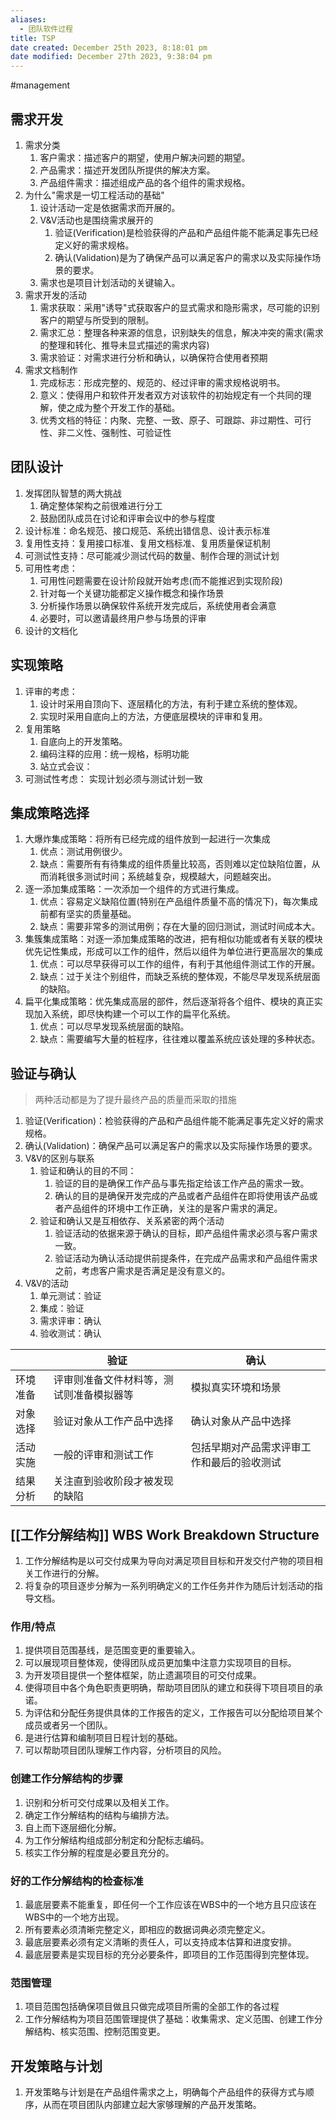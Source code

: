```yaml
---
aliases:
  - 团队软件过程
title: TSP
date created: December 25th 2023, 8:18:01 pm
date modified: December 27th 2023, 9:38:04 pm
---
```

#management 

## 需求开发
1. 需求分类
   1. 客户需求：描述客户的期望，使用户解决问题的期望。
   2. 产品需求：描述开发团队所提供的解决方案。
   3. 产品组件需求：描述组成产品的各个组件的需求规格。
2. 为什么"需求是一切工程活动的基础"
   1. 设计活动一定是依据需求而开展的。
   2. V&V活动也是围绕需求展开的
      1. 验证(Verification)是检验获得的产品和产品组件能不能满足事先已经定义好的需求规格。
      2. 确认(Validation)是为了确保产品可以满足客户的需求以及实际操作场景的要求。
   3. 需求也是项目计划活动的关键输入。
3. 需求开发的活动
   1. 需求获取：采用"诱导"式获取客户的显式需求和隐形需求，尽可能的识别客户的期望与所受到的限制。
   2. 需求汇总：整理各种来源的信息，识别缺失的信息，解决冲突的需求(需求的整理和转化、推导未显式描述的需求内容)
   3. 需求验证：对需求进行分析和确认，以确保符合使用者预期
4. 需求文档制作
   1. 完成标志：形成完整的、规范的、经过评审的需求规格说明书。
   2. 意义：使得用户和软件开发者双方对该软件的初始规定有一个共同的理解，使之成为整个开发工作的基础。
   3. 优秀文档的特征：内聚、完整、一致、原子、可跟踪、非过期性、可行性、非二义性、强制性、可验证性

## 团队设计

1. 发挥团队智慧的两大挑战
   1. 确定整体架构之前很难进行分工
   2. 鼓励团队成员在讨论和评审会议中的参与程度
2. 设计标准：命名规范、接口规范、系统出错信息、设计表示标准
3. 复用性支持：复用接口标准、复用文档标准、复用质量保证机制
4. 可测试性支持：尽可能减少测试代码的数量、制作合理的测试计划
5. 可用性考虑：
   1. 可用性问题需要在设计阶段就开始考虑(而不能推迟到实现阶段)
   2. 针对每一个关键功能都定义操作概念和操作场景
   3. 分析操作场景以确保软件系统开发完成后，系统使用者会满意
   4. 必要时，可以邀请最终用户参与场景的评审
6. 设计的文档化

## 实现策略

1. 评审的考虑：
   1. 设计时采用自顶向下、逐层精化的方法，有利于建立系统的整体观。
   2. 实现时采用自底向上的方法，方便底层模块的评审和复用。
2. 复用策略
   1. 自底向上的开发策略。
   2. 编码注释的应用：统一规格，标明功能
   3. 站立式会议：
3. 可测试性考虑： 实现计划必须与测试计划一致 

##  集成策略选择 
1. 大爆炸集成策略：将所有已经完成的组件放到一起进行一次集成
   1. 优点：测试用例很少。
   2. 缺点：需要所有有待集成的组件质量比较高，否则难以定位缺陷位置，从而消耗很多测试时间；系统越复杂，规模越大，问题越突出。
2. 逐一添加集成策略：一次添加一个组件的方式进行集成。
   1. 优点：容易定义缺陷位置(特别在产品组件质量不高的情况下)，每次集成前都有坚实的质量基础。
   2. 缺点：需要非常多的测试用例；存在大量的回归测试，测试时间成本大。
3. 集簇集成策略：对逐一添加集成策略的改进，把有相似功能或者有关联的模块优先记性集成，形成可以工作的组件，然后以组件为单位进行更高层次的集成
   1. 优点：可以尽早获得可以工作的组件，有利于其他组件测试工作的开展。
   2. 缺点：过于关注个别组件，而缺乏系统的整体观，不能尽早发现系统层面的缺陷。
4. 扁平化集成策略：优先集成高层的部件，然后逐渐将各个组件、模块的真正实现加入系统，即尽快构建一个可以工作的扁平化系统。
   1. 优点：可以尽早发现系统层面的缺陷。
   2. 缺点：需要编写大量的桩程序，往往难以覆盖系统应该处理的多种状态。

## 验证与确认
> 两种活动都是为了提升最终产品的质量而采取的措施

1. 验证(Verification)：检验获得的产品和产品组件能不能满足事先定义好的需求规格。
2. 确认(Validation)：确保产品可以满足客户的需求以及实际操作场景的要求。
3. V&V的区别与联系
   1. 验证和确认的目的不同：
      1. 验证的目的是确保工作产品与事先指定给该工作产品的需求一致。
      2. 确认的目的是确保开发完成的产品或者产品组件在即将使用该产品或者产品组件的环境中工作正确，关注的是客户需求的满足。
   2. 验证和确认又是互相依存、关系紧密的两个活动
      1. 验证活动的依据来源于确认的目标，即产品组件需求必须与客户需求一致。
      2. 验证活动为确认活动提供前提条件，在完成产品需求和产品组件需求之前，考虑客户需求是否满足是没有意义的。
4. V&V的活动
   1. 单元测试：验证
   2. 集成：验证
   3. 需求评审：确认
   4. 验收测试：确认

|          | 验证                                     | 确认                                       |
| -------- | ---------------------------------------- | ------------------------------------------ |
| 环境准备 | 评审则准备文件材料等，测试则准备模拟器等 | 模拟真实环境和场景                         |
| 对象选择 | 验证对象从工作产品中选择                 | 确认对象从产品中选择                       |
| 活动实施 | 一般的评审和测试工作                     | 包括早期对产品需求评审工作和最后的验收测试 |
| 结果分析 | 关注直到验收阶段才被发现的缺陷           |                                            |

## [[工作分解结构]] WBS Work Breakdown Structure

1. 工作分解结构是以可交付成果为导向对满足项目目标和开发交付产物的项目相关工作进行的分解。
2. 将复杂的项目逐步分解为一系列明确定义的工作任务并作为随后计划活动的指导文档。

### 作用/特点

1. 提供项目范围基线，是范围变更的重要输入。
2. 可以展现项目整体观，使得团队成员更加集中注意力实现项目的目标。
3. 为开发项目提供一个整体框架，防止遗漏项目的可交付成果。
4. 使得项目中各个角色职责更明确，帮助项目团队的建立和获得下项目项目的承诺。
5. 为评估和分配任务提供具体的工作报告的定义，工作报告可以分配给项目某个成员或者另一个团队。
6. 是进行估算和编制项目日程计划的基础。
7. 可以帮助项目团队理解工作内容，分析项目的风险。

### 创建工作分解结构的步骤

1. 识别和分析可交付成果以及相关工作。
2. 确定工作分解结构的结构与编排方法。
3. 自上而下逐层细化分解。
4. 为工作分解结构组成部分制定和分配标志编码。
5. 核实工作分解的程度是必要且充分的。

### 好的工作分解结构的检查标准

1. 最底层要素不能重复，即任何一个工作应该在WBS中的一个地方且只应该在WBS中的一个地方出现。
2. 所有要素必须清晰完整定义，即相应的数据词典必须完整定义。
3. 最底层要素必须有定义清晰的责任人，可以支持成本估算和进度安排。
4. 最底层要素是实现目标的充分必要条件，即项目的工作范围得到完整体现。

### 范围管理

1. 项目范围包括确保项目做且只做完成项目所需的全部工作的各过程
2. 工作分解结构为项目范围管理提供了基础：收集需求、定义范围、创建工作分解结构、核实范围、控制范围变更。

## 开发策略与计划

1. 开发策略与计划是在产品组件需求之上，明确每个产品组件的获得方式与顺序，从而在项目团队内部建立起大家够理解的产品开发策略。

